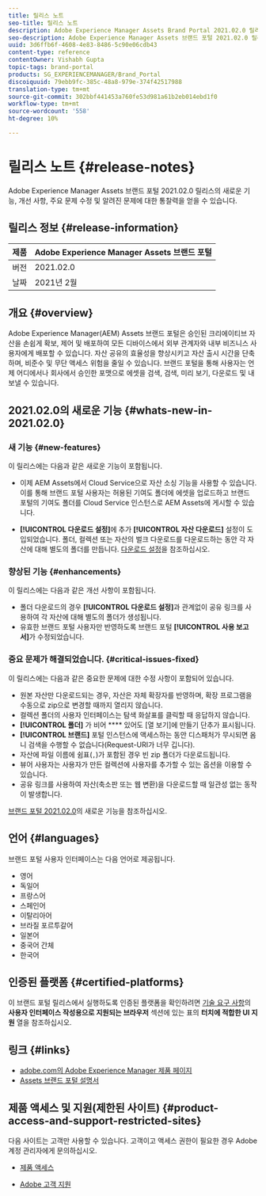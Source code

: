 ```yaml
---
title: 릴리스 노트
seo-title: 릴리스 노트
description: Adobe Experience Manager Assets Brand Portal 2021.02.0 릴리스의 기능, 개선 사항, 중요 문제 및 알려진 문제에 대한 통찰력을 얻을 수 있습니다.
seo-description: Adobe Experience Manager Assets 브랜드 포털 2021.02.0 릴리스의 개선 사항, 주요 문제 수정 사항 및 알려진 문제에 대한 통찰력을 얻을 수 있습니다.
uuid: 3d6ffb6f-4608-4e83-8486-5c90e06cdb43
content-type: reference
contentOwner: Vishabh Gupta
topic-tags: brand-portal
products: SG_EXPERIENCEMANAGER/Brand_Portal
discoiquuid: 79ebb9fc-385c-48a8-979e-374f42517988
translation-type: tm+mt
source-git-commit: 302bbf441453a760fe53d981a61b2eb014ebd1f0
workflow-type: tm+mt
source-wordcount: '558'
ht-degree: 10%

---
```



# 릴리스 노트 {#release-notes}

Adobe Experience Manager Assets 브랜드 포털 2021.02.0 릴리스의 새로운 기능, 개선 사항, 주요 문제 수정 및 알려진 문제에 대한 통찰력을 얻을 수 있습니다.

## 릴리스 정보 {#release-information}

| 제품 | Adobe Experience Manager Assets 브랜드 포털 |
|---|---|
| 버전 | 2021.02.0 |
| 날짜 | 2021년 2월 |

## 개요 {#overview}

Adobe Experience Manager(AEM) Assets 브랜드 포털은 승인된 크리에이티브 자산을 손쉽게 확보, 제어 및 배포하여 모든 디바이스에서 외부 관계자와 내부 비즈니스 사용자에게 배포할 수 있습니다. 자산 공유의 효율성을 향상시키고 자산 출시 시간을 단축하며, 비준수 및 무단 액세스 위험을 줄일 수 있습니다. 브랜드 포털을 통해 사용자는 언제 어디에서나 회사에서 승인한 포맷으로 에셋을 검색, 검색, 미리 보기, 다운로드 및 내보낼 수 있습니다.

## 2021.02.0의 새로운 기능 {#whats-new-in-2021.02.0}

### 새 기능 {#new-features}

이 릴리스에는 다음과 같은 새로운 기능이 포함됩니다.

* 이제 AEM Assets에서 Cloud Service으로 자산 소싱 기능을 사용할 수 있습니다. 이를 통해 브랜드 포털 사용자는 허용된 기여도 폴더에 에셋을 업로드하고 브랜드 포털의 기여도 폴더를 Cloud Service 인스턴스로 AEM Assets에 게시할 수 있습니다.

* **[!UICONTROL 다운로드 설정]**&#x200B;에 추가 **[!UICONTROL 자산 다운로드]** 설정이 도입되었습니다. 폴더, 컬렉션 또는 자산의 벌크 다운로드를 다운로드하는 동안 각 자산에 대해 별도의 폴더를 만듭니다. [다운로드 설정](https://docs.adobe.com/content/help/en/experience-manager-brand-portal/using/download/brand-portal-download-assets.html#configure-download)을 참조하십시오.

<!-- 
* The **[!UICONTROL Download]** dialog is revamped in a list view with additional options to exclude the renditions which are not required, apply the same set of rules for similar asset types, and download the selected asset renditions. See [steps to download assets from Brand Portal](https://docs.adobe.com/content/help/en/experience-manager-brand-portal/using/download/brand-portal-download-assets.html#download-assets).
-->

<!--
* The new **[!UICONTROL Download]** dialog now appears with all the renditions of the selected assets or folders containing assets in a list view, wherein the Brand Portal users can apply same set of renditions for similar asset types and download the selected asset renditions. 
-->

<!-- 
* Navigation to the **[!UICONTROL Files]**, **[!UICONTROL Collections]**, and **[!UICONTROL Shared Links]** is now possible from all the Brand Portal pages in one-click.  

* The **[!UICONTROL Renditions]** panel in the asset details page now allows the Brand Portal users to select the original asset and (or) specific asset renditions, and directly download them from the **[!UICONTROL Renditions]** panel without having to open the **[!UICONTROL Download]** dialog. See [download assets from asset details page](https://docs.adobe.com/content/help/en/experience-manager-brand-portal/using/download/brand-portal-download-assets.html#download-assets-from-asset-details-page).
-->

<!--
Brand Portal users can exclude specific renditions which are not required and directly download the original asset and its renditions from the **[!UICONTROL Renditions]** panel on the asset details page. 
-->

<!-- 
* In addition to the existing **[!UICONTROL Download]** configurations, the Brand Portal administrators can also [configure permissions for different group of users](https://docs.adobe.com/content/help/en/experience-manager-brand-portal/using/download/brand-portal-download-assets.html#configure-download-permissions) to view and (or) download the original asset and its renditions from the asset details page. These configurations will define who can access and (or) download the asset renditions.
-->

### 향상된 기능 {#enhancements}

이 릴리스에는 다음과 같은 개선 사항이 포함됩니다.

* 폴더 다운로드의 경우 **[!UICONTROL 다운로드 설정]**&#x200B;과 관계없이 공유 링크를 사용하여 각 자산에 대해 별도의 폴더가 생성됩니다.
* 유효한 브랜드 포털 사용자만 반영하도록 브랜드 포털 **[!UICONTROL 사용 보고서]**&#x200B;가 수정되었습니다.

<!--
* The threshold of session timeout for the guest users has been reduced from 2 hours to 15 minutes.
* The additional **[!UICONTROL View pages]** option has been removed for multi-page PDFs as the user can now view the PDF pages from the Adobe Document Cloud Viewer.
-->


### 중요 문제가 해결되었습니다. {#critical-issues-fixed}

이 릴리스에는 다음과 같은 중요한 문제에 대한 수정 사항이 포함되어 있습니다.

* 원본 자산만 다운로드되는 경우, 자산은 자체 확장자를 반영하며, 확장 프로그램을 수동으로 zip으로 변경할 때까지 열리지 않습니다.
* 컬렉션 폴더의 사용자 인터페이스는 탐색 화살표를 클릭할 때 응답하지 않습니다.
* **[!UICONTROL 폴더]** 가 비어  **** 있어도 [열 보기]에 만들기 단추가 표시됩니다.
* **[!UICONTROL 브랜드]** 포털 인스턴스에 액세스하는 동안 디스패처가 무시되면 옴니 검색을 수행할 수 없습니다(Request-URI가 너무 깁니다).
* 자산에 파일 이름에 쉼표(`,`)가 포함된 경우 빈 zip 폴더가 다운로드됩니다.
* 뷰어 사용자는 사용자가 만든 컬렉션에 사용자를 추가할 수 있는 옵션을 이용할 수 있습니다.
* 공유 링크를 사용하여 자산(축소판 또는 웹 변환)을 다운로드할 때 일관성 없는 동작이 발생합니다.

[브랜드 포털 2021.02.0](whats-new.md)의 새로운 기능을 참조하십시오.

<!--
### Known Issues {#known-issues}

This release includes the following known issue:

* Search on the **[!UICONTROL Asset Reports]** shows processing on the product interface with no search result.
* The video DM encodes are not visible to the non-admin users on the asset details page.
* The alignment of the size of individual asset renditions and total download size is distorted in the Download dialog.
-->


<!--
* Download Settings configuration to configure asset download from Brand Portal. Fast download, custom renditions, and system renditions are the available configurations. 
-->

<!--
* Document Viewer has been introduced to enhance the PDF viewing experience. New options are available for viewing the PDF files in Brand Portal.

* Advances in the asset download process which improves the Brand Portal user experience while [downloading assets from Brand Portal](brand-portal-download-assets.md). Brand Portal administrators can configure **[!UICONTROL Fast Download]**, **[!UICONTROL Custom Renditions]**, and **[!UICONTROL System Renditions]** from the **[!UICONTROL Download]** settings. 

For details, see [what's new in Brand Portal 6.4.7](whats-new.md). 

### Critical Issues Fixed {#critical-issues-fixed-647}

This release includes fixes to the following critical issues:

* The viewer users are not permitted to share link for collections but the option to share is visible to them on the product interface.

* The **[!UICONTROL Download]** button on the options bar does not list all the licensed assets of the selected folder.

* The search takes longer to show the results for certain keywords.

* The **[!UICONTROL Agree]** and **[!UICONTROL Disagree]** check boxes does not appear on bulk selection of licensed and unlicensed assets during download.

* Filter-based search shows processing on the product interface with no search result. 

* The assets do not download from share link if the shared folder contains numerous and large assets.


### Known Issues {#known-issues-647}

This release includes the following known issues:

* If multiple assets are selected, license text does not appear on clicking Terms and Conditions on the license agreement page during download using share link.   

-->

## 언어 {#languages}

브랜드 포털 사용자 인터페이스는 다음 언어로 제공됩니다.

* 영어
* 독일어
* 프랑스어
* 스페인어
* 이탈리아어
* 브라질 포르투갈어
* 일본어
* 중국어 간체
* 한국어

## 인증된 플랫폼 {#certified-platforms}

이 브랜드 포털 릴리스에서 실행하도록 인증된 플랫폼을 확인하려면 [기술 요구 사항](https://helpx.adobe.com/experience-manager/6-4/sites/deploying/using/technical-requirements.html)의 **사용자 인터페이스 작성용으로 지원되는 브라우저** 섹션에 있는 표의 **터치에 적합한 UI 지원** 열을 참조하십시오.

## 링크 {#links}

* [adobe.com의 Adobe Experience Manager 제품 페이지](http://www.adobe.com/in/marketing-cloud/experience-manager.html)
* [Assets 브랜드 포털 설명서](https://helpx.adobe.com/kr/experience-manager/brand-portal/user-guide.html)

## 제품 액세스 및 지원(제한된 사이트) {#product-access-and-support-restricted-sites}

다음 사이트는 고객만 사용할 수 있습니다. 고객이고 액세스 권한이 필요한 경우 Adobe 계정 관리자에게 문의하십시오.

<!--
* [https://daycare.day.com](https://daycare.day.com) 
-->

* [제품 액세스](https://login.marketing.adobe.com)

* [Adobe 고객 지원](https://helpx.adobe.com/contact.html)
